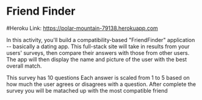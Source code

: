 # Friend Finder

#Heroku Link:
https://polar-mountain-79138.herokuapp.com

In this activity, you'll build a compatibility-based "FriendFinder" application -- basically a dating app. This full-stack site will take in results from your users' surveys, then compare their answers with those from other users. The app will then display the name and picture of the user with the best overall match.

This survey has 10 questions Each answer is scaled from 1 to 5 based on how much the user agrees or disagrees with a question. After complete the survey you will be matached up with the most compatible friend